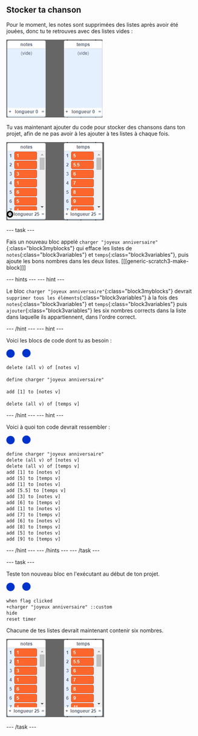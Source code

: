## Stocker ta chanson

Pour le moment, les notes sont supprimées des listes après avoir été jouées, donc tu te retrouves avec des listes vides :

![Listes vides](images/empty-lists.png)

Tu vas maintenant ajouter du code pour stocker des chansons dans ton projet, afin de ne pas avoir à les ajouter à tes listes à chaque fois.

![Ajouter des notes et des temps aux listes](images/lists-add-annotated.png)

--- task ---

Fais un nouveau bloc appelé `charger "joyeux anniversaire"`{:class="block3myblocks"} qui efface les listes de `notes`{:class="block3variables"} et `temps`{:class="block3variables"}, puis ajoute les bons nombres dans les deux listes. 
[[[generic-scratch3-make-block]]]

--- hints ---
--- hint ---

Le bloc `charger "joyeux anniversaire"`{:class="block3myblocks"} devrait `supprimer tous les éléments`{:class="block3variables"} à la fois des `notes`{:class="block3variables"} et `temps`{:class="block3variables"} puis `ajouter`{:class="block3variables"} les six nombres corrects dans la liste dans laquelle ils appartiennent, dans l'ordre correct.

--- /hint --- 
--- hint ---

Voici les blocs de code dont tu as besoin :

![notes-sprite](images/note-sprite.png)

```blocks3
delete (all v) of [notes v]

define charger "joyeux anniversaire"

add [1] to [notes v]

delete (all v) of [temps v]
```

--- /hint --- 
--- hint ---

Voici à quoi ton code devrait ressembler :

![notes-sprite](images/note-sprite.png)

```blocks3
define charger "joyeux anniversaire"
delete (all v) of [notes v]
delete (all v) of [temps v]
add [1] to [notes v]
add [5] to [temps v]
add [1] to [notes v]
add [5.5] to [temps v]
add [3] to [notes v]
add [6] to [temps v]
add [1] to [notes v]
add [7] to [temps v]
add [6] to [notes v]
add [8] to [temps v]
add [5] to [notes v]
add [9] to [temps v]
```

--- /hint ---
--- /hints --- 
--- /task ---

--- task ---

Teste ton nouveau bloc en l'exécutant au début de ton projet.

![notes-sprite](images/note-sprite.png)

```blocks3
when flag clicked
+charger "joyeux anniversaire" ::custom
hide
reset timer
```

Chacune de tes listes devrait maintenant contenir six nombres.

![Listes de notes et de temps](images/lists-add.png)

--- /task ---
